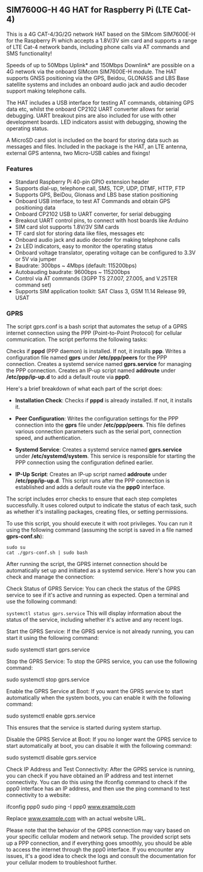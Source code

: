 ## SIM7600G-H 4G HAT for Raspberry Pi (LTE Cat-4)

This is a 4G CAT-4/3G/2G network HAT based on the SIMcom SIM7600E-H for the Raspberry Pi which accepts a 1.8V/3V sim card and supports a range of LTE Cat-4 network bands, including phone calls via AT commands and SMS functionality!

Speeds of up to 50Mbps Uplink* and 150Mbps Downlink* are possible on a 4G network via the onboard SIMcom SIM7600E-H module. The HAT supports GNSS positioning via the GPS, Beidou, GLONASS and LBS Base satellite systems and includes an onboard audio jack and audio decoder support making telephone calls.

The HAT includes a USB interface for testing AT commands, obtaining GPS data etc, whilst the onboard CP2102 UART converter allows for serial debugging. UART breakout pins are also included for use with other development boards. LED indicators assist with debugging, showing the operating status.

A MicroSD card slot is included on the board for storing data such as messages and files. Included in the package is the HAT, an LTE antenna, external GPS antenna, two Micro-USB cables and fixings!


### Features

- Standard Raspberry Pi 40-pin GPIO extension header
- Supports dial-up, telephone call, SMS, TCP, UDP, DTMF, HTTP, FTP
- Supports GPS, BeiDou, Glonass and LBS base station positioning
- Onboard USB interface, to test AT Commands and obtain GPS positioning data
- Onboard CP2102 USB to UART converter, for serial debugging
- Breakout UART control pins, to connect with host boards like Arduino
- SIM card slot supports 1.8V/3V SIM cards
- TF card slot for storing data like files, messages etc
- Onboard audio jack and audio decoder for making telephone calls
- 2x LED indicators, easy to monitor the operating status
- Onboard voltage translator, operating voltage can be configured to 3.3V or 5V via jumper
- Baudrate: 300bps ~ 4Mbps (default: 115200bps)
- Autobauding baudrate: 9600bps ~ 115200bps
- Control via AT commands (3GPP TS 27.007, 27.005, and V.25TER command set)
- Supports SIM application toolkit: SAT Class 3, GSM 11.14 Release 99, USAT


### GPRS

The script gprs.conf is a bash script that automates the setup of a GPRS internet connection using the PPP (Point-to-Point Protocol) for cellular communication. The script performs the following tasks:

Checks if **pppd** (PPP daemon) is installed. If not, it installs **ppp**.
Writes a configuration file named **gprs** under **/etc/ppp/peers** for the PPP connection.
Creates a systemd service named **gprs.service** for managing the PPP connection.
Creates an IP-up script named **addroute** under **/etc/ppp/ip-up.d** to add a default route via **ppp0**.


Here's a brief breakdown of what each part of the script does:

- **Installation Check**:
Checks if **pppd** is already installed. If not, it installs it.

- **Peer Configuration**:
Writes the configuration settings for the PPP connection into the **gprs** file under **/etc/ppp/peers**. This file defines various connection parameters such as the serial port, connection speed, and authentication.

- **Systemd Service**:
Creates a systemd service named **gprs.service** under **/etc/systemd/system**. This service is responsible for starting the PPP connection using the configuration defined earlier.

- **IP-Up Script**:
Creates an IP-up script named **addroute** under **/etc/ppp/ip-up.d**. This script runs after the PPP connection is established and adds a default route via the **ppp0** interface.

The script includes error checks to ensure that each step completes successfully. It uses colored output to indicate the status of each task, such as whether it's installing packages, creating files, or setting permissions.

To use this script, you should execute it with root privileges. You can run it using the following command (assuming the script is saved in a file named **gprs-conf.sh**):


``````
sudo su
cat ./gprs-conf.sh | sudo bash

``````

After running the script, the GPRS internet connection should be automatically set up and initiated as a systemd service. Here's how you can check and manage the connection:

Check Status of GPRS Service:
You can check the status of the GPRS service to see if it's active and running as expected. Open a terminal and use the following command:

``
systemctl status gprs.service
``
This will display information about the status of the service, including whether it's active and any recent logs.

Start the GPRS Service:
If the GPRS service is not already running, you can start it using the following command:


sudo systemctl start gprs.service

Stop the GPRS Service:
To stop the GPRS service, you can use the following command:


sudo systemctl stop gprs.service

Enable the GPRS Service at Boot:
If you want the GPRS service to start automatically when the system boots, you can enable it with the following command:


sudo systemctl enable gprs.service

This ensures that the service is started during system startup.

Disable the GPRS Service at Boot:
If you no longer want the GPRS service to start automatically at boot, you can disable it with the following command:


sudo systemctl disable gprs.service


Check IP Address and Test Connectivity:
After the GPRS service is running, you can check if you have obtained an IP address and test internet connectivity. You can do this using the ifconfig command to check if the ppp0 interface has an IP address, and then use the ping command to test connectivity to a website:


ifconfig ppp0
sudo ping -I ppp0 www.example.com

Replace www.example.com with an actual website URL.

Please note that the behavior of the GPRS connection may vary based on your specific cellular modem and network setup. The provided script sets up a PPP connection, and if everything goes smoothly, you should be able to access the internet through the ppp0 interface. If you encounter any issues, it's a good idea to check the logs and consult the documentation for your cellular modem to troubleshoot further.